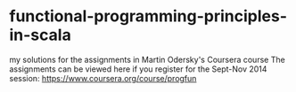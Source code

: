 # functional-programming-principles-in-scala
my solutions for the assignments in Martin Odersky's Coursera course
The assignments can be viewed here if you register for the Sept-Nov 2014 session:
https://www.coursera.org/course/progfun
